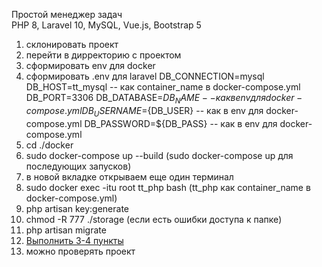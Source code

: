 Простой менеджер задач <br>
PHP 8, Laravel 10, MySQL, Vue.js, Bootstrap 5 <br>

1. склонировать проект
2. перейти в дирректорию с проектом
3. сформировать env для docker
4. сформировать .env для laravel
    DB_CONNECTION=mysql
    DB_HOST=tt_mysql        -- как container_name в docker-compose.yml
    DB_PORT=3306
    DB_DATABASE=${DB_NAME} -- как в env для docker-compose.yml
    DB_USERNAME=${DB_USER} -- как в env для docker-compose.yml
    DB_PASSWORD=${DB_PASS} -- как в env для docker-compose.yml
5. cd ./docker
6. sudo docker-compose up --build (sudo docker-compose up для последующих запусков)
7. в новой вкладке открываем еще один терминал
8. sudo docker exec -itu root tt_php bash   (tt_php как container_name в docker-compose.yml)
9. php artisan key:generate
10. chmod -R 777 ./storage (если есть ошибки доступа к папке)
11. php artisan migrate
12. <a href="https://github.com/NikitinUser/userManagementModule">Выполнить 3-4 пункты<a>
13. можно проверять проект
